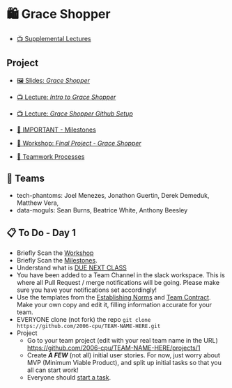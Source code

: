 # 🛍️ Grace Shopper

- [📺 Supplemental Lectures](supplemental-lectures)

## Project

- [🖼️ Slides: _Grace Shopper_](Grace-Shopper.pdf)
- [📺 Lecture: _Intro to Grace Shopper_]()
- [📺 Lecture: _Grace Shopper Github Setup_]()

- [🚗 IMPORTANT - Milestones](milestones.md)
- [🔬 Workshop: _Final Project - Grace Shopper_](https://learn.fullstackacademy.com/workshop/5ece807ae423f6000461d41e/landing)
- [🤝 Teamwork Processes](teamwork-processes)

## 🤝 Teams

- tech-phantoms: Joel Menezes, Jonathon Guertin, Derek Demeduk, Matthew Vera,
- data-moguls: Sean Burns, Beatrice White, Anthony Beesley

## 📋 To Do - Day 1

- Briefly Scan the [Workshop](https://learn.fullstackacademy.com/workshop/5ece807ae423f6000461d41e/landing)
- Briefly Scan the [Milestones](milestones.md).
- Understand what is [DUE NEXT CLASS](milestones.md#review-1-start-of-day-2----table-definitions-%EF%B8%8F-products-vertical-slice)
- You have been added to a Team Channel in the slack workspace. This is where all Pull Request / merge notifications will be going. Please make sure you have your notifications set accordingly!
- Use the templates from the [Establishing Norms](https://docs.google.com/document/d/1YOpRdI4d_jPBCnt2pO1rYibInkpFhBrITixKGxtBIk0/edit?usp=sharing) and [Team Contract](https://docs.google.com/document/d/1qBZeAX6gzYPyxdIVHNoP2HTF1ZUUf3seU0cIiBJTT1c/edit?usp=sharing). Make your own copy and edit it, filling information accurate for your team.
- EVERYONE clone (not fork) the repo `git clone https://github.com/2006-cpu/TEAM-NAME-HERE.git`
- Project
  - Go to your team project (edit with your real team name in the URL) https://github.com/2006-cpu/TEAM-NAME-HERE/projects/1
  - Create **_A FEW_** (not all) initial user stories. For now, just worry about MVP (Minimum Viable Product), and split up initial tasks so that you all can start work!
  - Everyone should [start a task](teamwork-processes/work-on-a-task.md).
